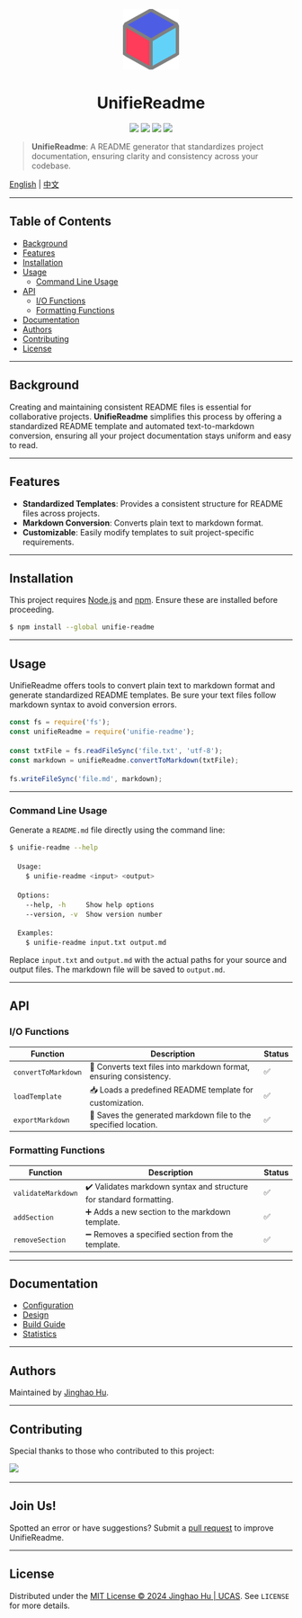<p align="center"><img src="Material/readme.svg"  width='20%'/></p>

<h1 align='center'>UnifieReadme</h1>

<p align="center">
<a href=""><img src="https://img.shields.io/badge/version-0.1-yellow.svg" /></a>
<a href=""><img src="https://img.shields.io/badge/author-Jinghao%20Hu-orange.svg" /></a>
<a href="https://www.python.org/downloads/"><img src="https://img.shields.io/badge/markdown-1.0%7C2.0%7C3.0%7C4.0-blue.svg" /></a>
<a href="http://opensource.org/licenses/MIT"><img src="https://img.shields.io/badge/license-MIT-green.svg" /></a>
</p>

> **UnifieReadme**: A README generator that standardizes project documentation, ensuring clarity and consistency across your codebase.

[English](README.md) | [中文](README_CN.md)

---

## Table of Contents

- [Background](#background)
- [Features](#features)
- [Installation](#installation)
- [Usage](#usage)
  - [Command Line Usage](#command-line-usage)
- [API](#api)
  - [I/O Functions](#io-functions)
  - [Formatting Functions](#formatting-functions)
- [Documentation](#documentation)
- [Authors](#authors)
- [Contributing](#contributing)
- [License](#license)

---

## Background

Creating and maintaining consistent README files is essential for collaborative projects. **UnifieReadme** simplifies this process by offering a standardized README template and automated text-to-markdown conversion, ensuring all your project documentation stays uniform and easy to read.

---

## Features

- **Standardized Templates**: Provides a consistent structure for README files across projects.
- **Markdown Conversion**: Converts plain text to markdown format.
- **Customizable**: Easily modify templates to suit project-specific requirements.

---

## Installation

This project requires [Node.js](http://nodejs.org) and [npm](https://npmjs.com). Ensure these are installed before proceeding.

```sh
$ npm install --global unifie-readme
```

---

## Usage

UnifieReadme offers tools to convert plain text to markdown format and generate standardized README templates. Be sure your text files follow markdown syntax to avoid conversion errors.

```javascript
const fs = require('fs');
const unifieReadme = require('unifie-readme');

const txtFile = fs.readFileSync('file.txt', 'utf-8');
const markdown = unifieReadme.convertToMarkdown(txtFile);

fs.writeFileSync('file.md', markdown);
```

---

### Command Line Usage

Generate a `README.md` file directly using the command line:

```sh
$ unifie-readme --help

  Usage:
    $ unifie-readme <input> <output>

  Options:
    --help, -h     Show help options
    --version, -v  Show version number

  Examples:
    $ unifie-readme input.txt output.md
```

Replace `input.txt` and `output.md` with the actual paths for your source and output files. The markdown file will be saved to `output.md`.

---

## API

### I/O Functions

| Function          | Description                                                             | Status |
| ----------------- | ----------------------------------------------------------------------- | ------ |
| `convertToMarkdown` | 📄 Converts text files into markdown format, ensuring consistency.      | ✅      |
| `loadTemplate`    | 📥 Loads a predefined README template for customization.                | ✅      |
| `exportMarkdown`  | 💾 Saves the generated markdown file to the specified location.         | ✅      |

### Formatting Functions

| Function              | Description                                                       | Status |
| --------------------- | ----------------------------------------------------------------- | ------ |
| `validateMarkdown`    | ✔️ Validates markdown syntax and structure for standard formatting. | ✅      |
| `addSection`          | ➕ Adds a new section to the markdown template.                    | ✅      |
| `removeSection`       | ➖ Removes a specified section from the template.                  | ✅      |

---

## Documentation

- [Configuration]()
- [Design]()
- [Build Guide](docs/build.md)
- [Statistics]()

---

## Authors

Maintained by [Jinghao Hu](https://github.com/hujinghaoabcd).

---

## Contributing

Special thanks to those who contributed to this project:

<a href="graphs/contributors"><img src="https://opencollective.com/standard-readme/contributors.svg?width=800&button=false" /></a>

---

## Join Us!

Spotted an error or have suggestions? Submit a [pull request](https://github.com/hujinghaoabcd/UnifieReadme/pulls) to improve UnifieReadme.

---

## License

Distributed under the [MIT License © 2024 Jinghao Hu | UCAS](LICENSE). See `LICENSE` for more details.
